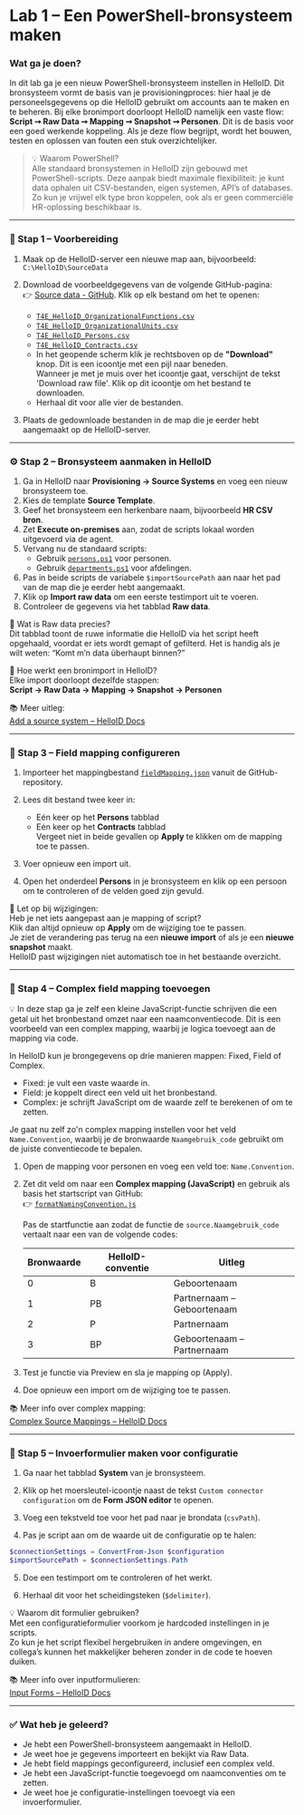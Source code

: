# Lab 1 – Een PowerShell-bronsysteem maken

### Wat ga je doen?

In dit lab ga je een nieuw PowerShell-bronsysteem instellen in HelloID. Dit bronsysteem vormt de basis van je provisioningproces: hier haal je de personeelsgegevens op die HelloID gebruikt om accounts aan te maken en te beheren. Bij elke bronimport doorloopt HelloID namelijk een vaste flow: **Script ➞ Raw Data ➞ Mapping ➞ Snapshot ➞ Personen**. Dit is de basis voor een goed werkende koppeling. Als je deze flow begrijpt, wordt het bouwen, testen en oplossen van fouten een stuk overzichtelijker.

> 💡 Waarom PowerShell?  
> Alle standaard bronsystemen in HelloID zijn gebouwd met PowerShell-scripts. Deze aanpak biedt maximale flexibiliteit: je kunt data ophalen uit CSV-bestanden, eigen systemen, API’s of databases. Zo kun je vrijwel elk type bron koppelen, ook als er geen commerciële HR-oplossing beschikbaar is.

---

### 🧰 Stap 1 – Voorbereiding

1. Maak op de HelloID-server een nieuwe map aan, bijvoorbeeld:  
   `C:\HelloID\SourceData`

2. Download de voorbeeldgegevens van de volgende GitHub-pagina:  
   👉 [Source data - GitHub](https://github.com/Tools4everBV/HelloID-Prov-Training-Materials/tree/Feature-2025-material/powershell%20connectors/lab%201/source%20data). Klik op elk bestand om het te openen:
   - [`T4E_HelloID_OrganizationalFunctions.csv`](https://github.com/Tools4everBV/HelloID-Prov-Training-Materials/blob/Feature-2025-material/powershell%20connectors/lab%201/source%20data/T4E_HelloID_OrganizationalFunctions.csv)
   - [`T4E_HelloID_OrganizationalUnits.csv`](https://github.com/Tools4everBV/HelloID-Prov-Training-Materials/blob/Feature-2025-material/powershell%20connectors/lab%201/source%20data/T4E_HelloID_OrganizationalUnits.csv)
   - [`T4E_HelloID_Persons.csv`](https://github.com/Tools4everBV/HelloID-Prov-Training-Materials/blob/Feature-2025-material/powershell%20connectors/lab%201/source%20data/T4E_HelloID_Persons.csv)
   - [`T4E_HelloID_Contracts.csv`](https://github.com/Tools4everBV/HelloID-Prov-Training-Materials/blob/Feature-2025-material/powershell%20connectors/lab%201/source%20data/T4E_HelloID_Contracts.csv)
   - In het geopende scherm klik je rechtsboven op de **"Download"** knop. Dit is een icoontje met een pijl naar beneden.  
     Wanneer je met je muis over het icoontje gaat, verschijnt de tekst 'Download raw file'. Klik op dit icoontje om het bestand te downloaden.
   - Herhaal dit voor alle vier de bestanden.

3. Plaats de gedownloade bestanden in de map die je eerder hebt aangemaakt op de HelloID-server.

---

### ⚙️ Stap 2 – Bronsysteem aanmaken in HelloID

1. Ga in HelloID naar **Provisioning → Source Systems** en voeg een nieuw bronsysteem toe.
2. Kies de template **Source Template**.
3. Geef het bronsysteem een herkenbare naam, bijvoorbeeld **HR CSV bron**.
4. Zet **Execute on-premises** aan, zodat de scripts lokaal worden uitgevoerd via de agent.
5. Vervang nu de standaard scripts:
   - Gebruik [`persons.ps1`](https://github.com/Tools4everBV/HelloID-Prov-Training-Materials/blob/Feature-2025-material/powershell%20connectors/lab%201/persons.ps1) voor personen.
   - Gebruik [`departments.ps1`](https://github.com/Tools4everBV/HelloID-Prov-Training-Materials/blob/Feature-2025-material/powershell%20connectors/lab%201/departments.ps1) voor afdelingen.
6. Pas in beide scripts de variabele `$importSourcePath` aan naar het pad van de map die je eerder hebt aangemaakt.
7. Klik op **Import raw data** om een eerste testimport uit te voeren.
8. Controleer de gegevens via het tabblad **Raw data**.

📌 Wat is Raw data precies?  
Dit tabblad toont de ruwe informatie die HelloID via het script heeft opgehaald, voordat er iets wordt gemapt of gefilterd. Het is handig als je wilt weten: “Komt m’n data überhaupt binnen?”

🔄 Hoe werkt een bronimport in HelloID?  
Elke import doorloopt dezelfde stappen:  
**Script → Raw Data → Mapping → Snapshot → Personen**

📚 Meer uitleg:  
[Add a source system – HelloID Docs](https://docs.helloid.com/en/provisioning/source-systems/add,-edit,-or-remove-a-source-system.html#add-a-source-system)

---

### 🧩 Stap 3 – Field mapping configureren

1. Importeer het mappingbestand [`fieldMapping.json`](https://github.com/Tools4everBV/HelloID-Prov-Training-Materials/blob/Feature-2025-material/powershell%20connectors/lab%201/fieldMapping.json) vanuit de GitHub-repository.

2. Lees dit bestand twee keer in:
   - Eén keer op het **Persons** tabblad
   - Eén keer op het **Contracts** tabblad  
   Vergeet niet in beide gevallen op **Apply** te klikken om de mapping toe te passen.

3. Voer opnieuw een import uit.

4. Open het onderdeel **Persons** in je bronsysteem en klik op een persoon om te controleren of de velden goed zijn gevuld.

🔄 Let op bij wijzigingen:  
Heb je net iets aangepast aan je mapping of script?  
Klik dan altijd opnieuw op **Apply** om de wijziging toe te passen.  
Je ziet de verandering pas terug na een **nieuwe import** of als je een **nieuwe snapshot** maakt.  
HelloID past wijzigingen niet automatisch toe in het bestaande overzicht.

---

### 🧠 Stap 4 – Complex field mapping toevoegen

💡 In deze stap ga je zelf een kleine JavaScript-functie schrijven die een getal uit het bronbestand omzet naar een naamconventiecode. Dit is een voorbeeld van een complex mapping, waarbij je logica toevoegt aan de mapping via code.

In HelloID kun je brongegevens op drie manieren mappen: Fixed, Field of Complex.
- Fixed: je vult een vaste waarde in.
- Field: je koppelt direct een veld uit het bronbestand.
- Complex: je schrijft JavaScript om de waarde zelf te berekenen of om te zetten.

Je gaat nu zelf zo'n complex mapping instellen voor het veld `Name.Convention`, waarbij je de bronwaarde `Naamgebruik_code` gebruikt om de juiste conventiecode te bepalen.

1. Open de mapping voor personen en voeg een veld toe: `Name.Convention`.

2. Zet dit veld om naar een **Complex mapping (JavaScript)** en gebruik als basis het startscript van GitHub:  
   👉 [`formatNamingConvention.js`](https://github.com/Tools4everBV/HelloID-Prov-Training-Materials/blob/Feature-2025-material/powershell%20connectors/lab%201/formatNamingConvention.js)

   Pas de startfunctie aan zodat de functie de `source.Naamgebruik_code` vertaalt naar een van de volgende codes:

   | Bronwaarde | HelloID-conventie | Uitleg |
   |------------|-------------------|--------|
   | 0          | B                 | Geboortenaam |
   | 1          | PB                | Partnernaam – Geboortenaam |
   | 2          | P                 | Partnernaam |
   | 3          | BP                | Geboortenaam – Partnernaam |

3. Test je functie via Preview en sla je mapping op (Apply).

4. Doe opnieuw een import om de wijziging toe te passen.

📚 Meer info over complex mapping:  
[Complex Source Mappings – HelloID Docs](https://docs.helloid.com/en/provisioning/complex-source-mappings.html)

---

### 🧾 Stap 5 – Invoerformulier maken voor configuratie

1. Ga naar het tabblad **System** van je bronsysteem.

2. Klik op het moersleutel-icoontje naast de tekst `Custom connector configuration` om de **Form JSON editor** te openen.

3. Voeg een tekstveld toe voor het pad naar je brondata (`csvPath`).

4. Pas je script aan om de waarde uit de configuratie op te halen:
```powershell
$connectionSettings = ConvertFrom-Json $configuration
$importSourcePath = $connectionSettings.Path
```

5. Doe een testimport om te controleren of het werkt.

6. Herhaal dit voor het scheidingsteken (`$delimiter`).

💡 Waarom dit formulier gebruiken?  
Met een configuratieformulier voorkom je hardcoded instellingen in je scripts.  
Zo kun je het script flexibel hergebruiken in andere omgevingen, en collega’s kunnen het makkelijker beheren zonder in de code te hoeven duiken.

📚 Meer info over inputformulieren:  
[Input Forms – HelloID Docs](https://docs.helloid.com/en/provisioning/target-systems/powershell-target-systems/input-forms--provisioning-systems-.html)

---

### ✅ Wat heb je geleerd?

- Je hebt een PowerShell-bronsysteem aangemaakt in HelloID.
- Je weet hoe je gegevens importeert en bekijkt via Raw Data.
- Je hebt field mappings geconfigureerd, inclusief een complex veld.
- Je hebt een JavaScript-functie toegevoegd om naamconventies om te zetten.
- Je weet hoe je configuratie-instellingen toevoegt via een invoerformulier.
